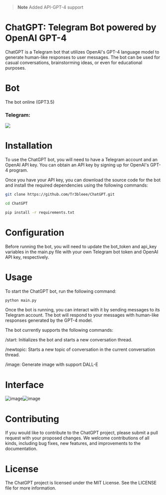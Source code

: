 > **Note**
> Added API-GPT-4 support

# ChatGPT: Telegram Bot powered by OpenAI GPT-4
ChatGPT is a Telegram bot that utilizes OpenAI's GPT-4 language model to generate human-like responses to user messages. The bot can be used for casual conversations, brainstorming ideas, or even for educational purposes.

# Bot
The bot online (GPT3.5)
<h3 align="left">Telegram:</h3> <a href="https://t.me/ChatGPTtesting_robot"><img src="https://img.shields.io/website?color=9400d3&down_message=Tr3ble_AI&label=Telegram&logo=telegram&style=for-the-badge&up_message=ChatGPTtesting_robot&url=https%3A%2F%2Ft.me%2https://t.me/ChatGPTtesting_robot"></a>

# Installation
To use the ChatGPT bot, you will need to have a Telegram account and an OpenAI API key. You can obtain an API key by signing up for OpenAI's GPT-4 program.

Once you have your API key, you can download the source code for the bot and install the required dependencies using the following commands:
```sh
git clone https://github.com/Tr3bleee/ChatGPT.git

cd ChatGPT

pip install -r requirements.txt
```
# Configuration
Before running the bot, you will need to update the bot_token and api_key variables in the main.py file with your own Telegram bot token and OpenAI API key, respectively.

# Usage
To start the ChatGPT bot, run the following command:
```sh
python main.py
```
Once the bot is running, you can interact with it by sending messages to its Telegram account. The bot will respond to your messages with human-like responses generated by the GPT-4 model.

The bot currently supports the following commands:

/start: Initializes the bot and starts a new conversation thread.

/newtopic: Starts a new topic of conversation in the current conversation thread.

/image: Generate image with support DALL-E

# Interface 
![image](https://user-images.githubusercontent.com/69369034/225102009-ede09ac4-1c1e-4ac5-9cef-e3da6bfcf2d9.png)![image](https://user-images.githubusercontent.com/69369034/229245783-e8c48a79-a294-4f62-af28-69474842a270.png)


# Contributing
If you would like to contribute to the ChatGPT project, please submit a pull request with your proposed changes. We welcome contributions of all kinds, including bug fixes, new features, and improvements to the documentation.

# License
The ChatGPT project is licensed under the MIT License. See the LICENSE file for more information.
